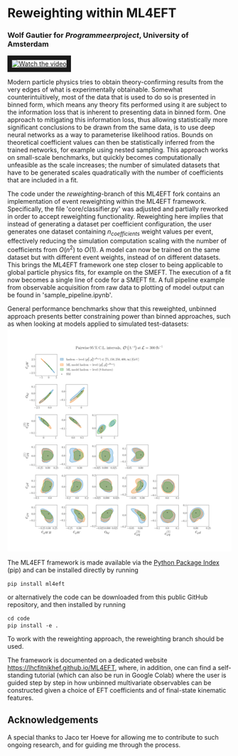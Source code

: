 # Reweighting within ML4EFT
### Wolf Gautier for *Programmeerproject*, University of Amsterdam

<a href="https://video.uva.nl/media/Screencast%20programmeerproject/0_2z93uuit" target="_blank">
 <img src="https://video.uva.nl/media/Screencast%20programmeerproject/0_2z93uuit" alt="Watch the video" width="240" height="180" border="10" />
</a>

Modern particle physics tries to obtain theory-confirming results from the very edges of what is experimentally obtainable. Somewhat counterintuïtively, most of the data that is used to do so is presented in binned form, which means any theory fits performed using it are subject to the information loss that is inherent to presenting data in binned form. One approach to mitigating this information loss, thus allowing statistically more significant conclusions to be drawn from the same data, is to use deep neural networks as a way to parameterise likelihood ratios. Bounds on theoretical coefficient values can then be statistically inferred from the trained networks, for example using nested sampling. This approach works on small-scale benchmarks, but quickly becomes computationally unfeasible as the scale increases; the number of simulated datasets that have to be generated scales quadratically with the number of coefficients that are included in a fit. 

The code under the *reweighting*-branch of this ML4EFT fork contains an implementation of event reweighting within the ML4EFT framework. Specifically, the file 'core/classifier.py' was adjusted and partially reworked in order to accept reweighting functionality. Reweighting here implies that instead of generating a dataset per coefficient configuration, the user generates one dataset containing $n_{coefficients}$ weight values per event, effectively reducing the simulation computation scaling with the number of coefficients from $O(n^2)$ to $O(1)$. A model can now be trained on the same dataset but with different event weights, instead of on different datasets. This brings the ML4EFT framework one step closer to being applicable to global particle physics fits, for example on the SMEFT. The execution of a fit now becomes a single line of code for a SMEFT fit. A full pipeline example from observable acquisition from raw data to plotting of model output can be found in 'sample_pipeline.ipynb'.

General performance benchmarks show that this reweighted, unbinned approach presents better constraining power than binned approaches, such as when looking at models applied to simulated test-datasets:
![posterior plot](images/q_bh2f_nh2f_nh8f.png)

The ML4EFT framework is made available via the [Python Package Index](https://pypi.org/project/ml4eft/) (pip) and can be installed directly 
by running

```shell
pip install ml4eft
```

or alternatively the code can be downloaded from this public GitHub repository, and then installed by running

```shell
cd code
pip install -e .
```  
To work with the reweighting approach, the reweighting branch should be used.

The framework is documented on a dedicated website https://lhcfitnikhef.github.io/ML4EFT, where, in addition, one can find a self-standing tutorial (which can also be run in Google Colab) where the user is guided step by step in how unbinned multivariate observables can be constructed given a choice of EFT coefficients and of final-state kinematic features.

## Acknowledgements
A special thanks to Jaco ter Hoeve for allowing me to contribute to such ongoing research, and for guiding me through the process.
